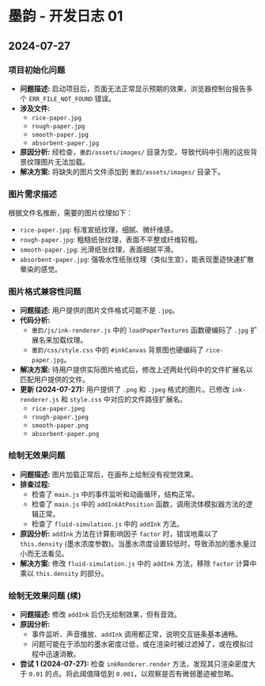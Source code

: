 # 墨韵 - 开发日志 01

## 2024-07-27

### 项目初始化问题

- **问题描述:** 启动项目后，页面无法正常显示预期的效果，浏览器控制台报告多个 `ERR_FILE_NOT_FOUND` 错误。
- **涉及文件:**
    - `rice-paper.jpg`
    - `rough-paper.jpg`
    - `smooth-paper.jpg`
    - `absorbent-paper.jpg`
- **原因分析:** 经检查，`墨韵/assets/images/` 目录为空，导致代码中引用的这些背景纹理图片无法加载。
- **解决方案:** 将缺失的图片文件添加到 `墨韵/assets/images/` 目录下。

### 图片需求描述

根据文件名推断，需要的图片纹理如下：
- `rice-paper.jpg`: 标准宣纸纹理，细腻、微纤维感。
- `rough-paper.jpg`: 粗糙纸张纹理，表面不平整或纤维较粗。
- `smooth-paper.jpg`: 光滑纸张纹理，表面细腻平滑。
- `absorbent-paper.jpg`: 强吸水性纸张纹理（类似生宣），能表现墨迹快速扩散晕染的感觉。

### 图片格式兼容性问题

- **问题描述:** 用户提供的图片文件格式可能不是 `.jpg`。
- **代码分析:**
    - `墨韵/js/ink-renderer.js` 中的 `loadPaperTextures` 函数硬编码了 `.jpg` 扩展名来加载纹理。
    - `墨韵/css/style.css` 中的 `#inkCanvas` 背景图也硬编码了 `rice-paper.jpg`。
- **解决方案:** 待用户提供实际图片格式后，修改上述两处代码中的文件扩展名以匹配用户提供的文件。
- **更新 (2024-07-27):** 用户提供了 `.png` 和 `.jpeg` 格式的图片。已修改 `ink-renderer.js` 和 `style.css` 中对应的文件路径扩展名。
    - `rice-paper.jpeg`
    - `rough-paper.jpeg`
    - `smooth-paper.png`
    - `absorbent-paper.png`

### 绘制无效果问题

- **问题描述:** 图片加载正常后，在画布上绘制没有视觉效果。
- **排查过程:**
    - 检查了 `main.js` 中的事件监听和动画循环，结构正常。
    - 检查了 `main.js` 中的 `addInkAtPosition` 函数，调用流体模拟器方法的逻辑正常。
    - 检查了 `fluid-simulation.js` 中的 `addInk` 方法。
- **原因分析:** `addInk` 方法在计算影响因子 `factor` 时，错误地乘以了 `this.density` (墨水浓度参数)。当墨水浓度设置较低时，导致添加的墨水量过小而无法看见。
- **解决方案:** 修改 `fluid-simulation.js` 中的 `addInk` 方法，移除 `factor` 计算中乘以 `this.density` 的部分。

### 绘制无效果问题 (续)

- **问题描述:** 修改 `addInk` 后仍无绘制效果，但有音效。
- **原因分析:**
    - 事件监听、声音播放、`addInk` 调用都正常，说明交互链条基本通畅。
    - 问题可能在于添加的墨水密度过低，或在渲染时被过滤掉了，或在模拟过程中迅速消散。
- **尝试 1 (2024-07-27):** 检查 `inkRenderer.render` 方法，发现其只渲染密度大于 `0.01` 的点。将此阈值降低到 `0.001`，以观察是否有微弱墨迹被忽略。 